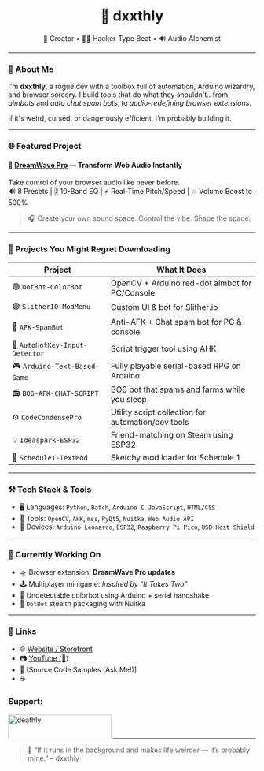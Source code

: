 <h1 align="center">👾 dxxthly</h1>
<p align="center">
  🧠 Creator • 👨‍💻 Hacker-Type Beat • 🔊 Audio Alchemist
</p>

---

### 🎯 About Me

I'm **dxxthly**, a rogue dev with a toolbox full of automation, Arduino wizardry, and browser sorcery. I build tools that do what they shouldn't.. from *aimbots* and *auto chat spam bots*, to *audio-redefining browser extensions*.

If it's weird, cursed, or dangerously efficient, I'm probably building it.

---

### 🌐 Featured Project

#### 🚀 [DreamWave Pro](https://deathly.info) — Transform Web Audio Instantly  
Take control of your browser audio like never before.  
🔊 8 Presets | 🎚️ 10-Band EQ | ⚡ Real-Time Pitch/Speed | 💥 Volume Boost to 500%  
> 🎧 Create your own sound space. Control the vibe. Shape the space.

---

### 🧪 Projects You Might Regret Downloading

| Project                        | What It Does                                           |
|-------------------------------|--------------------------------------------------------|
| 🟢 `DotBot-ColorBot`           | OpenCV + Arduino red-dot aimbot for PC/Console         |
| 🟣 `SlitherIO-ModMenu`         | Custom UI & bot for Slither.io                         |
| 🔴 `AFK-SpamBot`               | Anti-AFK + Chat spam bot for PC & console              |
| 🧠 `AutoHotKey-Input-Detector` | Script trigger tool using AHK                          |
| 🎮 `Arduino-Text-Based-Game`   | Fully playable serial-based RPG on Arduino             |
| 📻 `BO6-AFK-CHAT-SCRIPT`       | BO6 bot that spams and farms while you sleep           |
| ⚙️ `CodeCondensePro`           | Utility script collection for automation/dev tools     |
| 💡 `Ideaspark-ESP32`           | Friend-matching on Steam using ESP32                   |
| 📝 `Schedule1-TextMod`         | Sketchy mod loader for Schedule 1                      |

---

### ⚒ Tech Stack & Tools

- 🖥️ Languages: `Python`, `Batch`, `Arduino C`, `JavaScript`, `HTML/CSS`
- 🤖 Tools: `OpenCV`, `AHK`, `mss`, `PyQt5`, `Nuitka`, `Web Audio API`
- 🎯 Devices: `Arduino Leonardo`, `ESP32`, `Raspberry Pi Pico`, `USB Host Shield`

---

### 🧠 Currently Working On

- 🛸 Browser extension: **DreamWave Pro updates**
- 🕹️ Multiplayer minigame: *Inspired by “It Takes Two”*
- 🤖 Undetectable colorbot using Arduino + serial handshake
- 🔧 `DotBot` stealth packaging with Nuitka

---

### 🔗 Links

- 🌐 [Website / Storefront](https://deathly.info)
- 📷 [YouTube (👀)](https://www.youtube.com/@dreamwavepro)
- 🐍 [Source Code Samples (Ask Me!)]
- ☕ 
<h3 align="left">Support:</h3>
<p><a href="https://www.buymeacoffee.com/deathly"> <img align="left" src="https://cdn.buymeacoffee.com/buttons/v2/default-yellow.png" height="50" width="210" alt="deathly" /></a></p><br><br>

---

> 🧟 “If it runs in the background and makes life weirder — it’s probably mine.” – dxxthly
